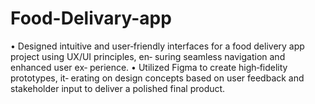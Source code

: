 # Food-Delivary-app
• Designed intuitive and user‐friendly interfaces for a food delivery app project using UX/UI principles, en‐ suring seamless navigation and enhanced user ex‐ perience. • Utilized Figma to create high‐fidelity prototypes, it‐ erating on design concepts based on user feedback and stakeholder input to deliver a polished final product.
